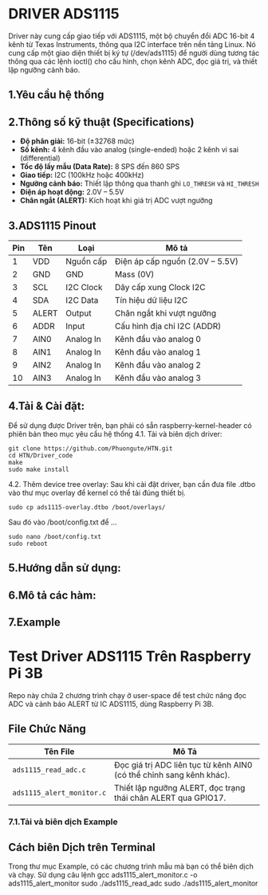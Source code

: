 # DRIVER ADS1115
Driver này cung cấp giao tiếp với ADS1115, một bộ chuyển đổi ADC 16-bit 4 kênh từ Texas Instruments, thông qua I2C interface trên nền tảng Linux.
Nó cung cấp một giao diện thiết bị ký tự (/dev/ads1115) để người dùng tương tác thông qua các lệnh ioctl() cho cấu hình, chọn kênh ADC, đọc giá trị, và thiết lập ngưỡng cảnh báo.
## 1.Yêu cầu hệ thống

## 2.Thông số kỹ thuật (Specifications)

- **Độ phân giải:** 16-bit (±32768 mức)
- **Số kênh:** 4 kênh đầu vào analog (single-ended) hoặc 2 kênh vi sai (differential)
- **Tốc độ lấy mẫu (Data Rate):** 8 SPS đến 860 SPS
- **Giao tiếp:** I2C (100kHz hoặc 400kHz)
- **Ngưỡng cảnh báo:** Thiết lập thông qua thanh ghi `LO_THRESH` và `HI_THRESH`
- **Điện áp hoạt động:** 2.0V – 5.5V
- **Chân ngắt (ALERT):** Kích hoạt khi giá trị ADC vượt ngưỡng


## 3.ADS1115 Pinout

| Pin | Tên        | Loại       | Mô tả                                     |
|-----|------------|------------|-------------------------------------------|
| 1   | VDD        | Nguồn cấp  | Điện áp cấp nguồn (2.0V – 5.5V)           |
| 2   | GND        | GND        | Mass (0V)                                 |
| 3   | SCL        | I2C Clock  | Dây cấp xung Clock I2C                    |
| 4   | SDA        | I2C Data   | Tín hiệu dữ liệu I2C                      |
| 5   | ALERT      | Output     | Chân ngắt khi vượt ngưỡng                 |
| 6   | ADDR       | Input      | Cấu hình địa chỉ I2C (ADDR)               |
| 7   | AIN0       | Analog In  | Kênh đầu vào analog 0                     |
| 8   | AIN1       | Analog In  | Kênh đầu vào analog 1                     |
| 9   | AIN2       | Analog In  | Kênh đầu vào analog 2                     |
| 10  | AIN3       | Analog In  | Kênh đầu vào analog 3                     |


## 4.Tải & Cài đặt:
Để sử dụng được Driver trên, bạn phải có sẵn raspberry-kernel-header có phiên bản theo mục yêu cầu hệ thống
4.1. Tải và biên dịch driver:
```
git clone https://github.com/Phuongute/HTN.git
cd HTN/Driver_code
make
sudo make install
```
4.2. Thêm device tree overlay:
Sau khi cài đặt driver, bạn cần đưa file .dtbo vào thư mục overlay để kernel có thể tải đúng thiết bị.
```
sudo cp ads1115-overlay.dtbo /boot/overlays/
```
Sau đó vào /boot/config.txt để ...
```
sudo nano /boot/config.txt
sudo reboot
```

## 5.Hướng dẫn sử dụng:

## 6.Mô tả các hàm:

## 7.Example
# Test Driver ADS1115 Trên Raspberry Pi 3B

Repo này chứa 2 chương trình chạy ở user-space để test chức năng đọc ADC và cảnh báo ALERT từ IC ADS1115, dùng Raspberry Pi 3B.

## File Chức Năng

| Tên File                 | Mô Tả                                                                 |
|--------------------------|----------------------------------------------------------------------|
| `ads1115_read_adc.c`     | Đọc giá trị ADC liên tục từ kênh AIN0 (có thể chỉnh sang kênh khác). |
| `ads1115_alert_monitor.c`| Thiết lập ngưỡng ALERT, đọc trạng thái chân ALERT qua GPIO17.        |



### 7.1.Tải và biên dịch Example

## Cách biên Dịch trên Terminal
Trong thư mục Example, có các chương trình mẫu mà bạn có thể biên dịch và chạy. Sử dụng câu lệnh
gcc ads1115_alert_monitor.c -o ads1115_alert_monitor
sudo ./ads1115_read_adc
sudo ./ads1115_alert_monitor




